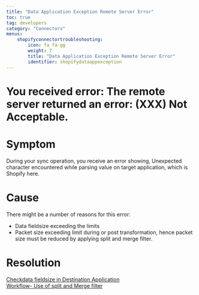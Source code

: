 ```yaml
---
title: "Data Application Exception Remote Server Error"
toc: true
tag: developers
category: "Connectors"
menus: 
    shopifyconnectortroubleshooting:
        icon: fa fa-gg
        weight: 7
        title: "Data Application Exception Remote Server Error"
        identifier: shopifydataappexception
---
```



# You received error: The remote server returned an error: (XXX) Not Acceptable.

# Symptom

During your sync operation, you receive an error showing, Unexpected character encountered while parsing value
on target application, which is Shopify here. 

# Cause

There might be a number of reasons for this error: 

- Data fieldsize exceeding the limits
- Packet size exceeding limit during or post transformation, hence packet size must be reduced by applying split and merge filter. 

# Resolution

[Checkdata fieldsize in Destination Application]()  
[Workflow- Use of split and Merge filter]()  








